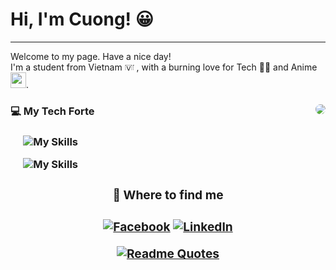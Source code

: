<h1> Hi, I'm Cuong! 😀</h1>

---

Welcome to my page. Have a nice day! <br>
I'm a student from Vietnam <img draggable="false" role="img" class="emoji" alt="🇻🇳" src="https://s.w.org/images/core/emoji/14.0.0/svg/1f1fb-1f1f3.svg" width="15" height = "13"/> , with a burning love for Tech 🧑‍💻 and Anime <img width="25" src="https://emoji.discadia.com/emojis/406b6f0f-1840-4bdf-bfc4-c59af850f5ca.GIF"/>.

<div>

<img align="right" width="" src="https://gifdb.com/images/high/lofi-rooftop-study-night-chill-lqcvkej9ymld5zbv.gif" style="border-radius:10px"/>

<h3> 💻 My Tech Forte  <h3>

&emsp; ![My Skills](https://skillicons.dev/icons?i=c,cpp,py,bash)

&emsp; ![My Skills](https://skillicons.dev/icons?i=github,git,neovim,vscode)


<div align="center"> 

<h3> 📲 Where to find me  <h3>



[![Facebook](https://img.shields.io/badge/Facebook-%231877F2.svg?style=for-the-badge&logo=Facebook&logoColor=white)](https://www.facebook.com/CiCi.Weeboo)
[![LinkedIn](https://img.shields.io/badge/linkedin-%230077B5.svg?style=for-the-badge&logo=linkedin&logoColor=white)](https://www.linkedin.com/in/nguy%E1%BB%85n-ch%C3%AD-c%C6%B0%E1%BB%9Dng-4265152aa/)
<!-- [![Gmail](https://img.shields.io/badge/Gmail-D14836?style=for-the-badge&logo=gmail&logoColor=white)](https://mail.google.com/mail/u/?authuser=cc03102005@gmail.com) -->


[![Readme Quotes](https://quotes-github-readme.vercel.app/api?type=horizontal&theme=dark&border=true&quote=The%20only%20legitimate%20use%20of%20a%20computer%20is%20to%20play%20games.&author=Eugene%20Jarvis)](https://github.com/piyushsuthar/github-readme-quotes)

</div>
<!-- ![Top Langs](https://github-readme-stats.vercel.app/api/top-langs/?username=wicici0310&layout=compact) -->


</div>

